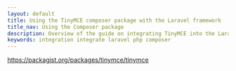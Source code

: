 ```yaml
---
layout: default
title: Using the TinyMCE composer package with the Laravel framework
title_nav: Using the Composer package
description: Overview of the guide on integrating TinyMCE into the Laravel framework.
keywords: integration integrate laravel php composer
---
```


https://packagist.org/packages/tinymce/tinymce